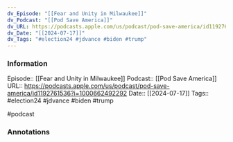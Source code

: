 ```yaml
---
dv_Episode: "[[Fear and Unity in Milwaukee]]"
dv_Podcast: "[[Pod Save America]]"
dv_URL: https://podcasts.apple.com/us/podcast/pod-save-america/id1192761536?i=1000662492292
dv_Date: "[[2024-07-17]]"
dv_Tags: "#election24 #jdvance #biden #trump"
---
```

### Information

Episode:: [[Fear and Unity in Milwaukee]]
Podcast:: [[Pod Save America]]
URL:: https://podcasts.apple.com/us/podcast/pod-save-america/id1192761536?i=1000662492292
Date:: [[2024-07-17]]
Tags:: #election24 #jdvance #biden #trump 

#podcast


### Annotations

